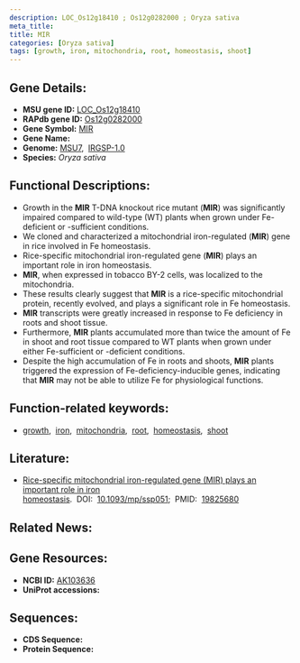 ```yaml
---
description: LOC_Os12g18410 ; Os12g0282000 ; Oryza sativa
meta_title:
title: MIR
categories: [Oryza sativa]
tags: [growth, iron, mitochondria, root, homeostasis, shoot]
---
```


## Gene Details:
- **MSU gene ID:** [LOC_Os12g18410](http://rice.uga.edu/cgi-bin/ORF_infopage.cgi?orf=LOC_Os12g18410)  
- **RAPdb gene ID:** [Os12g0282000](https://rapdb.dna.affrc.go.jp/locus/?name=Os12g0282000)  
- **Gene Symbol:** <u>MIR</u>
- **Gene Name:**
- **Genome:**  [MSU7](http://rice.uga.edu/),&nbsp;&nbsp;[IRGSP-1.0](https://rapdb.dna.affrc.go.jp/download/irgsp1.html)
- **Species:** *Oryza sativa*

## Functional Descriptions:
   - Growth in the **MIR** T-DNA knockout rice mutant (**MIR**) was significantly impaired compared to wild-type (WT) plants when grown under Fe-deficient or -sufficient conditions.
   - We cloned and characterized a mitochondrial iron-regulated (**MIR**) gene in rice involved in Fe homeostasis.
   - Rice-specific mitochondrial iron-regulated gene (**MIR**) plays an important role in iron homeostasis.
   - **MIR**, when expressed in tobacco BY-2 cells, was localized to the mitochondria.
   - These results clearly suggest that **MIR** is a rice-specific mitochondrial protein, recently evolved, and plays a significant role in Fe homeostasis.
   - **MIR** transcripts were greatly increased in response to Fe deficiency in roots and shoot tissue.
   - Furthermore, **MIR** plants accumulated more than twice the amount of Fe in shoot and root tissue compared to WT plants when grown under either Fe-sufficient or -deficient conditions.
   - Despite the high accumulation of Fe in roots and shoots, **MIR** plants triggered the expression of Fe-deficiency-inducible genes, indicating that **MIR** may not be able to utilize Fe for physiological functions.

## Function-related keywords:
   - [growth](/tags/growth/),&nbsp;&nbsp;[iron](/tags/iron/),&nbsp;&nbsp;[mitochondria](/tags/mitochondria/),&nbsp;&nbsp;[root](/tags/root/),&nbsp;&nbsp;[homeostasis](/tags/homeostasis/),&nbsp;&nbsp;[shoot](/tags/shoot/)

## Literature:
   - [Rice-specific mitochondrial iron-regulated gene (MIR) plays an important role in iron homeostasis](https://www.doi.org/10.1093/mp/ssp051).&nbsp;&nbsp;DOI:&nbsp;&nbsp;[10.1093/mp/ssp051](https://www.doi.org/10.1093/mp/ssp051);&nbsp;&nbsp;PMID:&nbsp;&nbsp;[19825680](https://pubmed.ncbi.nlm.nih.gov/19825680/)

## Related News:

## Gene Resources:
- **NCBI ID:**  [AK103636](http://www.ncbi.nlm.nih.gov/nuccore/AK103636)
- **UniProt accessions:** [](https://www.uniprot.org/uniprotkb//entry)

## Sequences:
- **CDS Sequence:**
- **Protein Sequence:**
